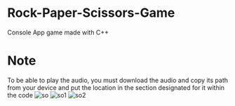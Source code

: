 # Rock-Paper-Scissors-Game
Console App game made with C++ 

# Note 
To be able to play the audio, you must download the audio and copy its path from your device and put the location in the section designated for it within the code
![so](https://github.com/AhmedMohamed-1/Rock-Paper-Scissors-Game/assets/140642488/f126bde3-3849-4f8b-a2c5-2a7850f61d55)
![so1](https://github.com/AhmedMohamed-1/Rock-Paper-Scissors-Game/assets/140642488/cab9cd09-c4f2-4486-b0bc-988ed0480f75)
![so2](https://github.com/AhmedMohamed-1/Rock-Paper-Scissors-Game/assets/140642488/53ee24a8-9e26-44aa-9b1d-7f01b4d1968b)
